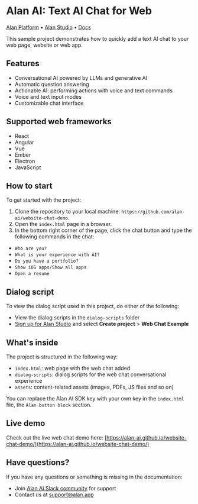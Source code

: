 # Alan AI: Text AI Chat for Web 

[Alan Platform](https://alan.app/) • [Alan Studio](https://studio.alan.app/register) • [Docs](https://alan.app/docs)

This sample project demonstrates how to quickly add a text AI chat to your web page, website or web app.

## Features

- Conversational AI powered by LLMs and generative AI
- Automatic question answering
- Actionable AI: performing actions with voice and text commands
- Voice and text input modes
- Customizable chat interface

## Supported web frameworks

* React
* Angular
* Vue
* Ember
* Electron 
* JavaScript

## How to start

To get started with the project:

1. Clone the repository to your local machine: `https://github.com/alan-ai/website-chat-demo`. 
2. Open the `index.html` page in a browser.
3. In the bottom right corner of the page, click the chat button and type the following commands in the chat:

  * `Who are you?`
  * `What is your experience with AI?`
  * `Do you have a portfolio?`
  * `Show iOS apps/Show all apps`
  * `Open a resume`
  
## Dialog script

To view the dialog script used in this project, do either of the following:

- View the dialog scripts in the `dialog-scripts` folder
- <a href="https://studio.alan.app/register" target="_blank">Sign up for Alan Studio</a> and select **Create project** > **Web Chat Example**


## What's inside

The project is structured in the following way:

* `index.html`: web page with the web chat added
* `dialog-scripts`: dialog scripts for the web chat conversational experience
* `assets`: content-related assets (images, PDFs, JS files and so on)

You can replace the Alan AI SDK key with your own key in the `index.html` file, the `Alan button block` section.

## Live demo

Check out the live web chat demo here: [https://alan-ai.github.io/website-chat-demo/](https://alan-ai.github.io/website-chat-demo/)


## Have questions?

If you have any questions or something is missing in the documentation:
- Join [Alan AI Slack community](https://app.slack.com/client/TL55N530A) for support
- Contact us at [support@alan.app](mailto:support@alan.app)